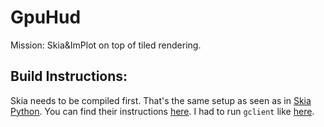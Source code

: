 # GpuHud

Mission:
Skia&ImPlot on top of tiled rendering.

## Build Instructions:
Skia needs to be compiled first.
That's the same setup as seen as in [Skia Python](https://github.com/kyamagu/skia-python). You can find their instructions [here](https://kyamagu.github.io/skia-python/install.html). I had to run `gclient` like [here](https://commondatastorage.googleapis.com/chrome-infra-docs/flat/depot_tools/docs/html/depot_tools_tutorial.html).
